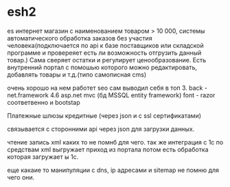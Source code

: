 # esh2
es
интернет магазин с наименованием товаром > 10 000, системы автоматического обработка заказов без участия человека(подключается по api к базе поставщиков или складской программе и провереяет есть ли возможность отгрузить данный товар.) Сама сверяет остатки и регулирует ценообразование.
Есть внутренний портал с помошью которого можно редактировать, добавлять товары и т.д.(типо самописная cms)

очень хорошо на нем работет seo сам выводил себя в топ 3.
back - net.framework 4.6 asp.net mvc (бд MSSQL entity framework)
font - razor соответвенно и bootstap

Платежные шлюзы кредитные (через json и с ssl сертификатами)

связывается с сторонними api через json для загрузки данных. 

чтение запись xml каких то не помнб для чего. так же интеграция с 1с по средствам xml выгружает приход из портала потом есть обработка которая загружает ы 1с.

еще какаие то манипуляции с dns, ip адресами и sitemap не помню для чего они.
